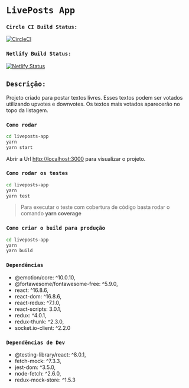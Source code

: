 # `LivePosts App`

### `Circle CI Build Status:` 
[![CircleCI](https://circleci.com/gh/frutuozo29/liveposts-app/tree/master.svg?style=svg)](https://circleci.com/gh/frutuozo29/liveposts-app/tree/master)

### `Netlify Build Status:` 
[![Netlify Status](https://api.netlify.com/api/v1/badges/68db43fb-27b8-4529-ab4a-73fb53994a84/deploy-status)](https://app.netlify.com/sites/liveposts/deploys)

## `Descrição:`
Projeto criado para postar textos livres. Esses textos podem ser votados utilizando upvotes e downvotes. Os textos mais votados aparecerão no topo da listagem. 

### `Como rodar`
```bash
cd liveposts-app
yarn
yarn start
```
Abrir a Url [http://localhost:3000](http://localhost:3000) para visualizar o projeto.

### `Como rodar os testes`

```bash
cd liveposts-app
yarn
yarn test
```

> Para executar o teste com cobertura de código basta rodar o comando **yarn coverage**

### `Como criar o build para produção`

```bash
cd liveposts-app
yarn
yarn build
```

### `Dependências`
  * @emotion/core: ^10.0.10,
  * @fortawesome/fontawesome-free: ^5.9.0,
  * react: ^16.8.6,
  * react-dom: ^16.8.6,
  * react-redux: ^7.1.0,
  * react-scripts: 3.0.1,
  * redux: ^4.0.1,
  * redux-thunk: ^2.3.0,
  * socket.io-client: ^2.2.0
  
### `Dependências de Dev`  
  * @testing-library/react: ^8.0.1,
  * fetch-mock: ^7.3.3,
  * jest-dom: ^3.5.0,
  * node-fetch: ^2.6.0,
  * redux-mock-store: ^1.5.3

